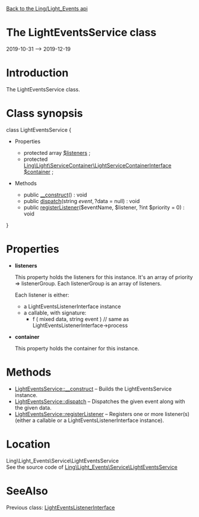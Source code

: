 [Back to the Ling/Light_Events api](https://github.com/lingtalfi/Light_Events/blob/master/doc/api/Ling/Light_Events.md)



The LightEventsService class
================
2019-10-31 --> 2019-12-19






Introduction
============

The LightEventsService class.



Class synopsis
==============


class <span class="pl-k">LightEventsService</span>  {

- Properties
    - protected array [$listeners](#property-listeners) ;
    - protected [Ling\Light\ServiceContainer\LightServiceContainerInterface](https://github.com/lingtalfi/Light/blob/master/doc/api/Ling/Light/ServiceContainer/LightServiceContainerInterface.md) [$container](#property-container) ;

- Methods
    - public [__construct](https://github.com/lingtalfi/Light_Events/blob/master/doc/api/Ling/Light_Events/Service/LightEventsService/__construct.md)() : void
    - public [dispatch](https://github.com/lingtalfi/Light_Events/blob/master/doc/api/Ling/Light_Events/Service/LightEventsService/dispatch.md)(string $event, ?$data = null) : void
    - public [registerListener](https://github.com/lingtalfi/Light_Events/blob/master/doc/api/Ling/Light_Events/Service/LightEventsService/registerListener.md)($eventName, $listener, ?int $priority = 0) : void

}




Properties
=============

- <span id="property-listeners"><b>listeners</b></span>

    This property holds the listeners for this instance.
    It's an array of priority => listenerGroup.
    Each listenerGroup is an array of listeners.
    
    Each listener is either:
    - a LightEventsListenerInterface instance
    - a callable, with signature:
         - f ( mixed data, string event ) // same as LightEventsListenerInterface->process
    
    

- <span id="property-container"><b>container</b></span>

    This property holds the container for this instance.
    
    



Methods
==============

- [LightEventsService::__construct](https://github.com/lingtalfi/Light_Events/blob/master/doc/api/Ling/Light_Events/Service/LightEventsService/__construct.md) &ndash; Builds the LightEventsService instance.
- [LightEventsService::dispatch](https://github.com/lingtalfi/Light_Events/blob/master/doc/api/Ling/Light_Events/Service/LightEventsService/dispatch.md) &ndash; Dispatches the given event along with the given data.
- [LightEventsService::registerListener](https://github.com/lingtalfi/Light_Events/blob/master/doc/api/Ling/Light_Events/Service/LightEventsService/registerListener.md) &ndash; Registers one or more listener(s) (either a callable or a LightEventsListenerInterface instance).





Location
=============
Ling\Light_Events\Service\LightEventsService<br>
See the source code of [Ling\Light_Events\Service\LightEventsService](https://github.com/lingtalfi/Light_Events/blob/master/Service/LightEventsService.php)



SeeAlso
==============
Previous class: [LightEventsListenerInterface](https://github.com/lingtalfi/Light_Events/blob/master/doc/api/Ling/Light_Events/Listener/LightEventsListenerInterface.md)<br>
